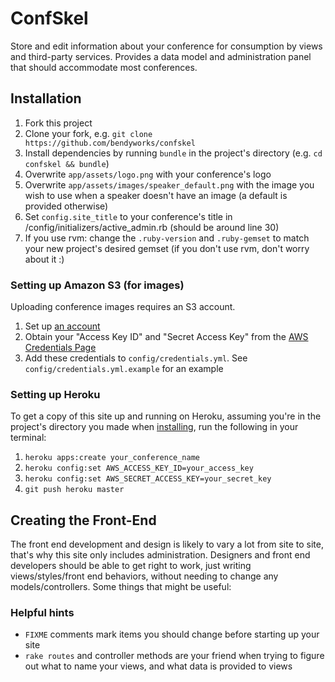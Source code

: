 # ConfSkel

Store and edit information about your conference for consumption by
views and third-party services. Provides a data model and administration
panel that should accommodate most conferences.

## Installation

1. Fork this project
1. Clone your fork, e.g. `git clone https://github.com/bendyworks/confskel`
1. Install dependencies by running `bundle` in the project's directory
   (e.g. `cd confskel && bundle`)
1. Overwrite `app/assets/logo.png` with your conference's logo
1. Overwrite `app/assets/images/speaker_default.png` with the image you
   wish to use when a speaker doesn't have an image (a default is
provided otherwise)
1. Set `config.site_title` to your conference's title in
	 /config/initializers/active_admin.rb (should be around line 30)
1. If you use rvm: change the `.ruby-version` and `.ruby-gemset` to match
   your new project's desired gemset (if you don't use rvm, don't worry about it :)

### Setting up Amazon S3 (for images)

Uploading conference images requires an S3 account.

1. Set up [an account](https://aws.amazon.com/s3/)
1. Obtain your "Access Key ID" and "Secret Access Key" from the [AWS
   Credentials
Page](https://portal.aws.amazon.com/gp/aws/securityCredentials)
1. Add these credentials to `config/credentials.yml`. See
	 `config/credentials.yml.example` for an example

### Setting up Heroku

To get a copy of this site up and running on Heroku, assuming you're in
the project's directory you made when [installing](#installation), run
the following in your terminal:

1. `heroku apps:create your_conference_name`
1. `heroku config:set AWS_ACCESS_KEY_ID=your_access_key`
1. `heroku config:set AWS_SECRET_ACCESS_KEY=your_secret_key`
1. `git push heroku master`

## Creating the Front-End

The front end development and design is likely to vary a lot from site
to site, that's why this site only includes administration.  Designers
and front end developers should be able to get right to work, just
writing views/styles/front end behaviors, without needing to change any
models/controllers.  Some things that might be useful:

### Helpful hints

* `FIXME` comments mark items you should change before starting up your
  site
* `rake routes` and controller methods are your friend when trying to
  figure out what to name your views, and what data is provided to views

